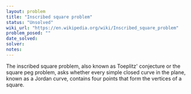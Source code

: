 ```yaml
---
layout: problem
title: "Inscribed square problem"
status: "Unsolved"
wiki_url: "https://en.wikipedia.org/wiki/Inscribed_square_problem"
problem_posed: ""
date_solved:
solver:
notes:
---
```

The inscribed square problem, also known as Toeplitz' conjecture or the square peg problem, asks whether every simple closed curve in the plane, known as a Jordan curve, contains four points that form the vertices of a square.